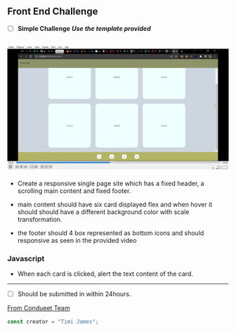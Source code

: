 ## Front End Challenge

- [ ] **Simple Challenge**
      **_Use the template provided_**

## <a href="./guide.mp4" title="Challenge video guide"><img src="guide-snapshot.png" alt="Guide Video" /></a>

- Create a responsive single page site which has a fixed header, a scrolling main content and fixed footer.

- main content should have six card displayed flex and when hover it should should have a different background color with scale transformation.

- the footer should 4 box represented as bottom icons and should responsive as seen in the provided video

### Javascript

- When each card is clicked, alert the text content of the card.

---

- [ ] Should be submitted in within 24hours.

[From Condueet Team](https://condueet.netlify.app)

```javascript
const creator = "Timi James";
```
